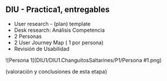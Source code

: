 ## DIU - Practica1, entregables



- User research - (plan) template 
- Desk research: Análisis Competencia 
- 2 Personas 
- 2 User Journey Map  ( 1 por persona)
- Revisión de Usabilidad 

![Persona 1](DIU1/DIU1.ChanguitosSaltarines/P1/Persona #1.png)

(valoración y conclusiones de esta etapa)
